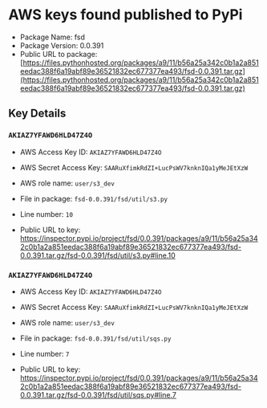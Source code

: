 # AWS keys found published to PyPi

* Package Name: fsd
* Package Version: 0.0.391
* Public URL to package: [https://files.pythonhosted.org/packages/a9/11/b56a25a342c0b1a2a851eedac388f6a19abf89e36521832ec677377ea493/fsd-0.0.391.tar.gz](https://files.pythonhosted.org/packages/a9/11/b56a25a342c0b1a2a851eedac388f6a19abf89e36521832ec677377ea493/fsd-0.0.391.tar.gz)

## Key Details

### `AKIAZ7YFAWD6HLD47Z4O`

* AWS Access Key ID: `AKIAZ7YFAWD6HLD47Z4O`
* AWS Secret Access Key: `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` 
* AWS role name: `user/s3_dev`
* File in package: `fsd-0.0.391/fsd/util/s3.py`
* Line number: `10`

* Public URL to key: https://inspector.pypi.io/project/fsd/0.0.391/packages/a9/11/b56a25a342c0b1a2a851eedac388f6a19abf89e36521832ec677377ea493/fsd-0.0.391.tar.gz/fsd-0.0.391/fsd/util/s3.py#line.10



### `AKIAZ7YFAWD6HLD47Z4O`

* AWS Access Key ID: `AKIAZ7YFAWD6HLD47Z4O`
* AWS Secret Access Key: `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` 
* AWS role name: `user/s3_dev`
* File in package: `fsd-0.0.391/fsd/util/sqs.py`
* Line number: `7`

* Public URL to key: https://inspector.pypi.io/project/fsd/0.0.391/packages/a9/11/b56a25a342c0b1a2a851eedac388f6a19abf89e36521832ec677377ea493/fsd-0.0.391.tar.gz/fsd-0.0.391/fsd/util/sqs.py#line.7


